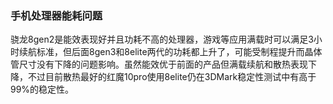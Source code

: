 ### 手机处理器能耗问题

骁龙8gen2是能效表现好并且功耗不高的处理器，游戏等应用满载时可以满足3小时续航标准，但后面8gen3和8elite两代的功耗都上升了，可能受制程提升而晶体管尺寸没有下降的问题影响。虽然能效优于前面的产品但满载续航和散热表现下降，不过目前散热最好的红魔10pro使用8elite仍在3DMark稳定性测试中有高于99%的稳定性。